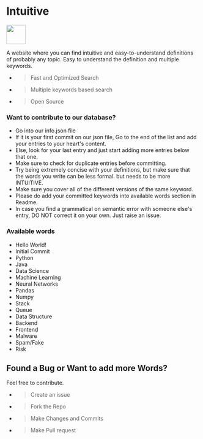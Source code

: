 # Intuitive  
<img src="https://logos-download.com/wp-content/uploads/2019/01/JavaScript_Logo.png" width="50" />

A website where you can find intuitive and easy-to-understand definitions of probably any topic.
Easy to understand the definition and multiple keywords.

- > Fast and Optimized Search
- > Multiple keywords based search
- > Open Source

### Want to contribute to our database?
- Go into our info.json file
- If it is your first commit on our json file, Go to the end of the list and add your entries to your heart's content.
- Else, look for your last entry and just start adding more entries below that one.
- Make sure to check for duplicate entries before committing.
- Try being extremely concise with your definitions, but make sure that the words you write can be less formal. but needs to be more INTUITIVE.
- Make sure you cover all of the different versions of the same keyword.
- Please do add your committed keywords into available words section in Readme.
- In case you find a grammatical on semantic error with someone else's entry, DO NOT correct it on your own. Just raise an issue.

### Available words
- Hello World!
- Initial Commit
- Python
- Java
- Data Science
- Machine Learning
- Neural Networks
- Pandas
- Numpy
- Stack
- Queue
- Data Structure
- Backend
- Frontend
- Malware
- Spam/Fake
- Risk

## Found a Bug or Want to add more Words?

Feel free to contribute.

- > Create an issue 
- > Fork the Repo
- > Make Changes and Commits
- > Make Pull request
